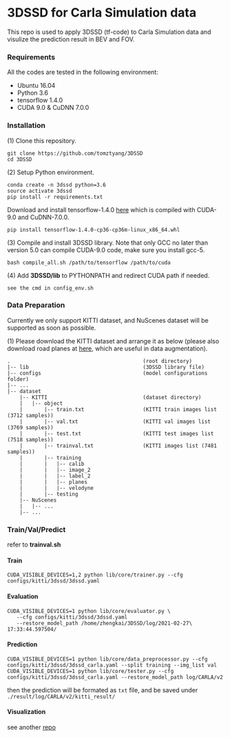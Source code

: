 # 3DSSD for Carla Simulation data

This repo is used to apply 3DSSD (tf-code) to Carla Simulation data and visulize the prediction result in BEV and FOV.

### Requirements
All the codes are tested in the following environment:
* Ubuntu 16.04
* Python 3.6
* tensorflow 1.4.0
* CUDA 9.0 & CuDNN 7.0.0


### Installation

(1) Clone this repository.
```
git clone https://github.com/tomztyang/3DSSD
cd 3DSSD
```

(2) Setup Python environment.
```
conda create -n 3dssd python=3.6
source activate 3dssd
pip install -r requirements.txt
```

Download and install tensorflow-1.4.0 [here](https://drive.google.com/file/d/142fwmiq8skVUcEqxXny9zA4bNG7YULGn/view?usp=sharing) which is compiled with CUDA-9.0 and CuDNN-7.0.0.
```
pip install tensorflow-1.4.0-cp36-cp36m-linux_x86_64.whl
```

(3) Compile and install 3DSSD library. Note that only GCC no later than version 5.0 can compile CUDA-9.0 code, make sure you install gcc-5. 
```
bash compile_all.sh /path/to/tensorflow /path/to/cuda
```

(4) Add **3DSSD/lib** to PYTHONPATH and redirect CUDA path if needed.

```
see the cmd in config_env.sh
```

### Data Preparation

Currently we only support KITTI dataset, and NuScenes dataset will be supported as soon as possible. 

(1) Please download the KITTI dataset and arrange it as below (please also download road planes at [here](https://drive.google.com/file/d/1d5mq0RXRnvHPVeKx6Q612z0YRO1t2wAp/view), which are useful in data augmentation).

```
.                                           (root directory)
|-- lib                                     (3DSSD library file)
|-- configs                                 (model configurations folder)
|-- ...
|-- dataset
    |-- KITTI                               (dataset directory)
    |   |-- object
    |       |-- train.txt                   (KITTI train images list (3712 samples))                              
    |       |-- val.txt                     (KITTI val images list (3769 samples))
    |       |-- test.txt                    (KITTI test images list (7518 samples))
    |       |-- trainval.txt                (KITTI images list (7481 samples))
    |       |-- training
    |       |   |-- calib
    |       |   |-- image_2
    |       |   |-- label_2
    |       |   |-- planes
    |       |   |-- velodyne
    |       |-- testing
    |-- NuScenes
    |   |-- ...
    |-- ...
```

### Train/Val/Predict
refer to **trainval.sh**

#### Train
```
CUDA_VISIBLE_DEVICES=1,2 python lib/core/trainer.py --cfg configs/kitti/3dssd/3dssd.yaml
```

#### Evaluation
```
CUDA_VISIBLE_DEVICES=1 python lib/core/evaluator.py \
   --cfg configs/kitti/3dssd/3dssd.yaml 
   --restore_model_path /home/zhengkai/3DSSD/log/2021-02-27\ 17:33:44.597504/ 
```

#### Prediction
```
CUDA_VISIBLE_DEVICES=1 python lib/core/data_preprocessor.py --cfg configs/kitti/3dssd/3dssd_carla.yaml --split training --img_list val
CUDA_VISIBLE_DEVICES=1 python lib/core/tester.py --cfg configs/kitti/3dssd/3dssd_carla.yaml --restore_model_path log/CARLA/v2
```

then the prediction will be formated as `txt` file, and be saved under `./result/log/CARLA/v2/kitti_result/`

#### Visualization
see another [repo](https://github.com/wassryan/kitti_vis_tool)




